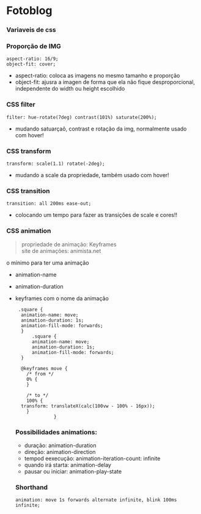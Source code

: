 # Fotoblog

### Variaveis de css


### Proporção de IMG
    aspect-ratio: 16/9;
    object-fit: cover;
- aspect-ratio: coloca as imagens no mesmo tamanho e proporção <br>
- object-fit: ajusra a imagen de forma que ela não fique desproporcional, independente do width ou height escolhido


### CSS filter
    filter: hue-rotate(7deg) contrast(101%) saturate(200%);
- mudando satuarçaõ, contrast e rotação da img, normalmente usado com hover! <br>

### CSS transform
    transform: scale(1.1) rotate(-2deg);
- mudando a scale da propriedade, também usado com hover! <br>

### CSS transition
    transition: all 200ms ease-out;
- colocando um tempo para fazer as transições de scale e cores!!

### CSS animation
> propriedade de animação: Keyframes <br/>
> site de animações: animista.net

o minimo para ter uma animação 

- animation-name 
- animation-duration
- keyframes com o nome da animação
  
       .square {
        animation-name: move;
        animation-duration: 1s;
        animation-fill-mode: forwards;
        }
            .square {
            animation-name: move;
            animation-duration: 1s;
            animation-fill-mode: forwards;
        }

        @keyframes move {
          /* from */
          0% {
          }
    
          /* to */
          100% {
        transform: translateX(calc(100vw - 100% - 16px));
          }
                    }

  ### Possibilidades animations:
    - duração: animation-duration
    - direção: animation-direction
    - tempod eexecução: animation-iteration-count: infinite
    - quando irá starta: animation-delay
    - pausar ou iniciar: animation-play-state
 
  ### Shorthand
      animation: move 1s forwards alternate infinite, blink 100ms infinite;
    
  

